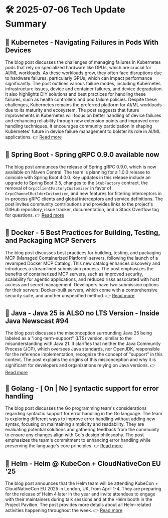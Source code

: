# 🛠️ 2025-07-06 Tech Update Summary

## 🔹 Kubernetes - Navigating Failures in Pods With Devices
The blog post discusses the challenges of managing failures in Kubernetes pods that rely on specialized hardware like GPUs, which are crucial for AI/ML workloads. As these workloads grow, they often face disruptions due to hardware failures, particularly GPUs, which can impact performance significantly. The post outlines various failure modes, including Kubernetes infrastructure issues, device and container failures, and device degradation. It also highlights DIY solutions and best practices for handling these failures, such as health controllers and pod failure policies. Despite these challenges, Kubernetes remains the preferred platform for AI/ML workloads due to its maturity and ecosystem. The post suggests that future improvements in Kubernetes will focus on better handling of device failures and enhancing reliability through new extension points and improved error handling techniques. It encourages community participation in shaping Kubernetes' future in device failure management to bolster its role in AI/ML applications.
👉 [Read more](https://kubernetes.io/blog/2025/07/03/navigating-failures-in-pods-with-devices/)

## 🔹 Spring Boot - Spring gRPC 0.9.0 available now
The blog post announces the release of Spring gRPC 0.9.0, which is now available on Maven Central. The team is planning for a 1.0.0 release to coincide with Spring Boot 4.0.0. Key updates in this release include an upgrade to Spring Boot 3.5, changes to the `StubFactory` contract, the removal of `GrpcClientFactoryCustomizer` in favor of `GrpcChannelBuilderCustomizer`, and new features for filtering interceptors in in-process gRPC clients and global interceptors and service definitions. The post invites community contributions and provides links to the project's GitHub repository, issue tracker, documentation, and a Stack Overflow tag for questions.
👉 [Read more](https://spring.io/blog/2025/07/04/spring-grpc-0-9-0-available-now)

## 🔹 Docker - 5 Best Practices for Building, Testing, and Packaging MCP Servers
The blog post discusses best practices for building, testing, and packaging MCP (Managed Containerized Platform) servers, following the launch of a revamped Docker MCP Catalog. This new catalog enhances discovery and introduces a streamlined submission process. The post emphasizes the benefits of containerized MCP servers, such as improved security, scalability for agentic applications, and reduced risks associated with host access and secret management. Developers have two submission options for their servers: Docker-built servers, which come with a comprehensive security suite, and another unspecified method.
👉 [Read more](https://www.docker.com/blog/mcp-server-best-practices/)

## 🔹 Java - Java 25 is ALSO no LTS Version - Inside Java Newscast #94
The blog post discusses the misconception surrounding Java 25 being labeled as a "long-term-support" (LTS) version, similar to the misunderstanding with Java 21. It clarifies that neither the Java Community Process (JCP), which oversees Java standards, nor OpenJDK, responsible for the reference implementation, recognize the concept of "support" in this context. The post explains the origins of this misconception and why it is significant for developers and organizations relying on Java versions.
👉 [Read more](https://inside.java/2025/07/03/newscast-94/)

## 🔹 Golang - [ On | No ] syntactic support for error handling
The blog post discusses the Go programming team's considerations regarding syntactic support for error handling in the Go language. The team is exploring different ways to improve error handling without adding new syntax, focusing on maintaining simplicity and readability. They are evaluating potential solutions and gathering feedback from the community to ensure any changes align with Go's design philosophy. The post emphasizes the team's commitment to enhancing error handling while preserving the language's core principles.
👉 [Read more](https://go.dev/blog/error-syntax)

## 🔹 Helm - Helm @ KubeCon + CloudNativeCon EU '25
The blog post announces that the Helm team will be attending KubeCon + CloudNativeCon EU 2025 in London, UK, from April 1-4. They are preparing for the release of Helm 4 later in the year and invite attendees to engage with their maintainers during talk sessions and at the Helm booth in the Project Pavilion. The post provides more details about all Helm-related activities happening throughout the week.
👉 [Read more](https://helm.sh/blog/helm-at-kubecon-eu-25/)

